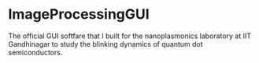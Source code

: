 # ImageProcessingGUI
The official GUI softfare that I built for the nanoplasmonics laboratory at IIT Gandhinagar to study the blinking dynamics of quantum dot semiconductors.
